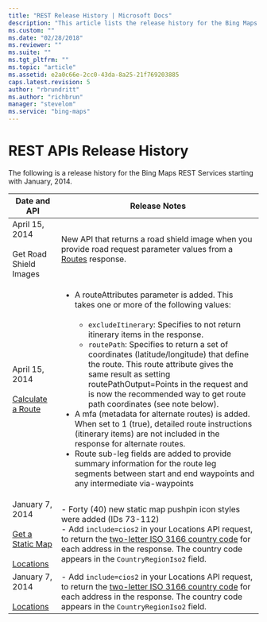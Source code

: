 ```yaml
---
title: "REST Release History | Microsoft Docs"
description: "This article lists the release history for the Bing Maps REST Services."
ms.custom: ""
ms.date: "02/28/2018"
ms.reviewer: ""
ms.suite: ""
ms.tgt_pltfrm: ""
ms.topic: "article"
ms.assetid: e2a0c66e-2cc0-43da-8a25-21f769203885
caps.latest.revision: 5
author: "rbrundritt"
ms.author: "richbrun"
manager: "stevelom"
ms.service: "bing-maps"
---
```

# REST APIs Release History

The following is a release history for the Bing Maps REST Services starting with January, 2014.  
  
|Date and API|Release Notes|  
|------------------|-------------------|  
|April 15, 2014<br /><br /> Get Road Shield Images|New API that returns a road shield image when you provide road request parameter values from a [Routes](../rest-services/routes/index.md) response.|  
|April 15, 2014<br /><br /> [Calculate a Route](../rest-services/routes/calculate-a-route.md)|<ul><li>A routeAttributes parameter is added. This takes one or more of the following values:<br /><br /> <ul><li>`excludeItinerary`: Specifies to not return itinerary items in the response.</li><li>`routePath`: Specifies to return a set of coordinates (latitude/longitude) that define the route. This route attribute gives the same result as setting routePathOutput=Points in the request and is now the recommended way to get route path coordinates (see note below).</li></ul></li><li>A mfa (metadata for alternate routes) is added. When set to 1 (true), detailed route instructions (itinerary items) are not included in the response for alternate routes.</li><li>Route sub-leg fields are added to provide summary information for the route leg segments between start and end waypoints and any intermediate via-waypoints</li></ul>|  
|January 7, 2014<br /><br /> [Get a Static Map](../rest-services/imagery/get-a-static-map.md)<br /><br /> [Locations](../rest-services/locations/index.md)|-   Forty (40) new static map pushpin icon styles were added (IDs 73-112)<br />-   Add `include=cios2` in your Locations API request, to return the [two-letter ISO 3166 country code](https://www.iso.org/iso/country_codes.htm) for each address in the response. The country code appears in the `CountryRegionIso2` field.|  
|January 7, 2014<br /><br /> [Locations](../rest-services/locations/index.md)|-   Add `include=cios2` in your Locations API request, to return the [two-letter ISO 3166 country code](https://www.iso.org/iso/country_codes.htm) for each address in the response. The country code appears in the `CountryRegionIso2` field.|